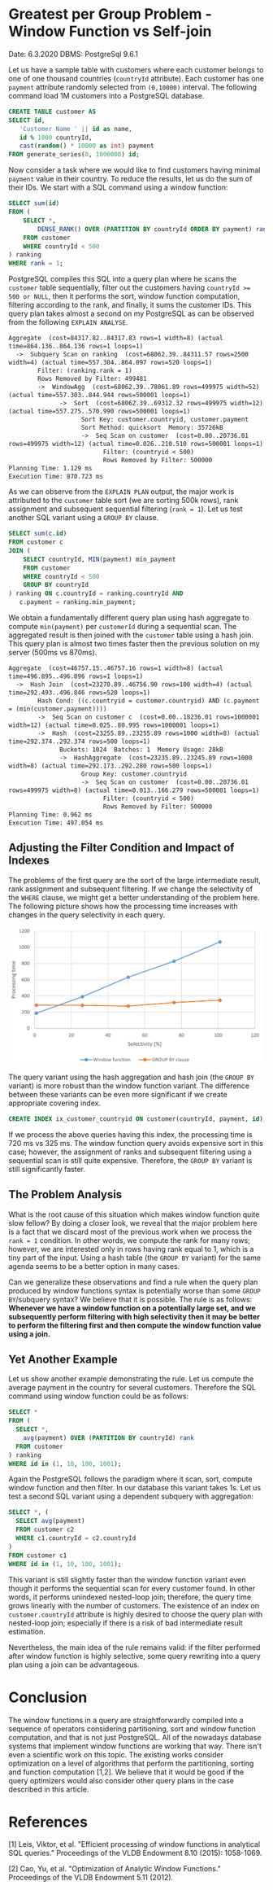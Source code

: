 # Greatest per Group Problem - Window Function vs Self-join

Date: 6.3.2020
DBMS: PostgreSql 9.6.1

Let us have a sample table with customers where each customer belongs to one of one thousand countries (`countryId` attribute). Each customer has one `payment` attribute randomly selected from `(0,10000)` interval. The following command load 1M customers into a PostgreSQL database.

```sql
CREATE TABLE customer AS
SELECT id, 
   'Customer Name ' || id as name, 
   id % 1000 countryId, 
   cast(random() * 10000 as int) payment
FROM generate_series(0, 1000000) id;
```

Now consider a task where we would like to find customers having minimal `payment` value in their country. To reduce the results, let us do the sum of their IDs. We start with a SQL command using a window function:

```sql
SELECT sum(id)
FROM (
    SELECT *,
        DENSE_RANK() OVER (PARTITION BY countryId ORDER BY payment) rank
    FROM customer
    WHERE countryId < 500
) ranking
WHERE rank = 1;
```

PostgreSQL compiles this SQL into a query plan where he scans the `customer` table sequentially, filter out the customers having `countryId >= 500 or NULL`, then it performs the sort, window function computation, filtering according to the rank, and finally, it sums the customer IDs. This query plan takes almost a second on my PostgreSQL as can be observed from the following `EXPLAIN ANALYSE`.

```
Aggregate  (cost=84317.82..84317.83 rows=1 width=8) (actual time=864.136..864.136 rows=1 loops=1)
  ->  Subquery Scan on ranking  (cost=68062.39..84311.57 rows=2500 width=4) (actual time=557.304..864.097 rows=520 loops=1)
        Filter: (ranking.rank = 1)
        Rows Removed by Filter: 499481
        ->  WindowAgg  (cost=68062.39..78061.89 rows=499975 width=52) (actual time=557.303..844.944 rows=500001 loops=1)
              ->  Sort  (cost=68062.39..69312.32 rows=499975 width=12) (actual time=557.275..570.990 rows=500001 loops=1)
                    Sort Key: customer.countryid, customer.payment
                    Sort Method: quicksort  Memory: 35726kB
                    ->  Seq Scan on customer  (cost=0.00..20736.01 rows=499975 width=12) (actual time=0.026..210.510 rows=500001 loops=1)
                          Filter: (countryid < 500)
                          Rows Removed by Filter: 500000
Planning Time: 1.129 ms
Execution Time: 870.723 ms
```

As we can observe from the `EXPLAIN PLAN` output, the major work is attributed to the `customer` table sort (we are sorting 500k rows), rank assignment and subsequent sequential filtering (`rank = 1`). Let us test another SQL variant using a `GROUP BY` clause.

```sql
SELECT sum(c.id)
FROM customer c
JOIN (
    SELECT countryId, MIN(payment) min_payment
    FROM customer
    WHERE countryId < 500
    GROUP BY countryId
) ranking ON c.countryId = ranking.countryId AND
   c.payment = ranking.min_payment;
```

We obtain a fundamentally different query plan using hash aggregate to compute `min(payment)` per `customerId` during a sequential scan. The aggregated result is then joined with the `customer` table using a hash join. This query plan is almost two times faster then the previous solution on my server (500ms vs 870ms).

```
Aggregate  (cost=46757.15..46757.16 rows=1 width=8) (actual time=496.895..496.896 rows=1 loops=1)
  ->  Hash Join  (cost=23270.89..46756.90 rows=100 width=4) (actual time=292.493..496.846 rows=520 loops=1)
        Hash Cond: ((c.countryid = customer.countryid) AND (c.payment = (min(customer.payment))))
        ->  Seq Scan on customer c  (cost=0.00..18236.01 rows=1000001 width=12) (actual time=0.025..80.995 rows=1000001 loops=1)
        ->  Hash  (cost=23255.89..23255.89 rows=1000 width=8) (actual time=292.374..292.374 rows=500 loops=1)
              Buckets: 1024  Batches: 1  Memory Usage: 28kB
              ->  HashAggregate  (cost=23235.89..23245.89 rows=1000 width=8) (actual time=292.173..292.280 rows=500 loops=1)
                    Group Key: customer.countryid
                    ->  Seq Scan on customer  (cost=0.00..20736.01 rows=499975 width=8) (actual time=0.013..166.279 rows=500001 loops=1)
                          Filter: (countryid < 500)
                          Rows Removed by Filter: 500000
Planning Time: 0.962 ms
Execution Time: 497.054 ms
```

## Adjusting the Filter Condition and Impact of Indexes

The problems of the first query are the sort of the large intermediate result, rank assignment and subsequent filtering. If we change the selectivity of the `WHERE` clause, we might get a better understanding of the problem here. The following picture shows how the processing time increases with changes in the query selectivity in each query. 


<img src="img/selectivity.png" width="500"/>

The query variant using the hash aggregation and hash join (the `GROUP BY` variant) is more robust than the window function variant. The difference between these variants can be even more significant if we create appropriate covering index.

```sql
CREATE INDEX ix_customer_countryid ON customer(countryId, payment, id);
```
If we process the above queries having this index, the processing time is 720 ms vs 325 ms. The window function query avoids expensive sort in this case; however, the assignment of ranks and subsequent filtering using a sequential scan is still quite expensive. Therefore, the `GROUP BY` variant is still significantly faster.

## The Problem Analysis


What is the root cause of this situation which makes window function quite slow fellow? By doing a closer look, we reveal that the major problem here is a fact that we discard most of the previous work when we process the `rank = 1` condition. In other words, we compute the rank for many rows; however, we are interested only in rows having rank equal to 1, which is a tiny part of the input. Using a hash table (the `GROUP BY` variant) for the same agenda seems to be a better option in many cases.


Can we generalize these observations and find a rule when the query plan produced by window functions syntax is potentially worse than some `GROUP BY`/subquery syntax? We believe that it is possible. The rule is as follows: **Whenever we have a window function on a potentially large set, and we subsequently perform filtering with high selectivity then it may be better to perform the filtering first and then compute the window function value using a join.**

## Yet Another Example

Let us show another example demonstrating the rule. Let us compute the average payment in the country for several customers. Therefore the SQL command using window function could be as follows:

```sql
SELECT *
FROM (
  SELECT *,
    avg(payment) OVER (PARTITION BY countryId) rank
  FROM customer
) ranking
WHERE id in (1, 10, 100, 1001);
```
Again the PostgreSQL follows the paradigm where it scan, sort, compute window function and then filter. In our database this variant takes 1s. Let us test a second SQL variant using a dependent subquery with aggregation:
```sql
SELECT *, (
  SELECT avg(payment)
  FROM customer c2
  WHERE c1.countryId = c2.countryId
)
FROM customer c1
WHERE id in (1, 10, 100, 1001);
```
This variant is still slightly faster than the window function variant even though it performs the sequential scan for every customer found. In other words, it performs unindexed nested-loop join; therefore, the query time grows linearly with the number of customers. The existence of an index on `customer.countryId` attribute is highly desired to choose the query plan with nested-loop join; especially if there is a risk of bad intermediate result estimation.

Nevertheless, the main idea of the rule remains valid: if the filter performed after window function is highly selective, some query rewriting into a query plan using a join can be advantageous.

# Conclusion

The window functions in a query are straightforwardly compiled into a sequence of operators considering partitioning, sort and window function computation, and that is not just PostgreSQL. All of the nowadays database systems that implement window functions are working that way. There isn't even a scientific work on this topic. The existing works consider optimization on a level of algorithms that perform the partitioning, sorting and function computation [1,2]. We believe that it would be good if the query optimizers would also consider other query plans in the case described in this article.

# References
[1] Leis, Viktor, et al. "Efficient processing of window functions in analytical SQL queries." Proceedings of the VLDB Endowment 8.10 (2015): 1058-1069.

[2] Cao, Yu, et al. "Optimization of Analytic Window Functions." Proceedings of the VLDB Endowment 5.11 (2012).
